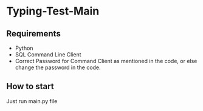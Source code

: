 # Typing-Test-Main
## Requirements
* Python
* SQL Command Line Client
* Correct Password for Command Client as mentioned in the code, or else change the password in the code.
## How to start
Just run main.py file
